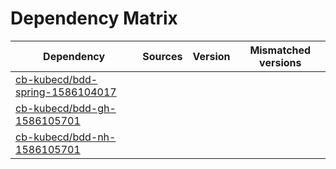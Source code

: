 # Dependency Matrix

Dependency | Sources | Version | Mismatched versions
---------- | ------- | ------- | -------------------
[cb-kubecd/bdd-spring-1586104017](https://github.com/cb-kubecd/bdd-spring-1586104017.git) |  | []() | 
[cb-kubecd/bdd-gh-1586105701](https://github.com/cb-kubecd/bdd-gh-1586105701.git) |  | []() | 
[cb-kubecd/bdd-nh-1586105701](https://github.com/cb-kubecd/bdd-nh-1586105701.git) |  | []() | 
